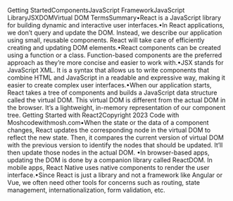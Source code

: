 Getting StartedComponentsJavaScript FrameworkJavaScript LibraryJSXDOMVirtual DOM TermsSummary•React is a JavaScript library for building dynamic and interactive user interfaces.•In React applications, we don’t query and update the DOM. Instead, we describe our application using small, reusable components. React will take care of efficiently creating and updating DOM elements.•React components can be created using a function or a class. Function-based components are the preferred approach as they’re more concise and easier to work with.•JSX stands for JavaScript XML. It is a syntax that allows us to write components that combine HTML and JavaScript in a readable and expressive way, making it easier to create complex user interfaces.•When our application starts, React takes a tree of components and builds a JavaScript data structure called the virtual DOM. This virtual DOM is different from the actual DOM in the browser. It’s a lightweight, in-memory representation of our component tree.
Getting Started with React2Copyright 2023 Code with Moshcodewithmosh.com•When the state or the data of a component changes, React updates the corresponding node in the virtual DOM to reflect the new state. Then, it compares the current version of virtual DOM with the previous version to identify the nodes that should be updated. It’ll then update those nodes in the actual DOM. •In browser-based apps, updating the DOM is done by a companion library called ReactDOM. In mobile apps, React Native uses native components to render the user interface.•Since React is just a library and not a framework like Angular or Vue, we often need other tools for concerns such as routing, state management, internationalization, form validation, etc.